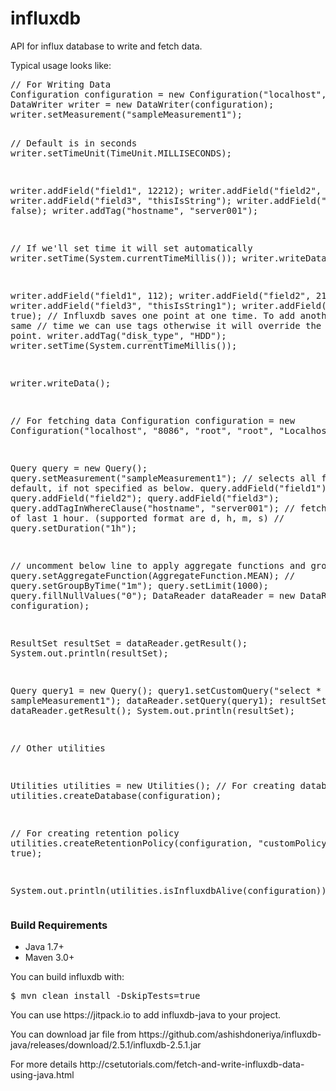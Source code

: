 # influxdb
API for influx database to write and fetch data.

<p>Typical usage looks like:</p>
<pre>
// For Writing Data
Configuration configuration = new Configuration("localhost", "8086", "root", "root", "Localhost");
DataWriter writer = new DataWriter(configuration);
writer.setMeasurement("sampleMeasurement1");

// Default is in seconds
writer.setTimeUnit(TimeUnit.MILLISECONDS);

writer.addField("field1", 12212);
writer.addField("field2", 22.44);
writer.addField("field3", "thisIsString");
writer.addField("field4", false);
writer.addTag("hostname", "server001");

// If we'll set time it will set automatically
writer.setTime(System.currentTimeMillis());
writer.writeData();

writer.addField("field1", 112);
writer.addField("field2", 21.44);
writer.addField("field3", "thisIsString1");
writer.addField("field4", true);
// Influxdb saves one point at one time. To add another point at same
// time we can use tags otherwise it will override the previous point.
writer.addTag("disk_type", "HDD");
writer.setTime(System.currentTimeMillis());

writer.writeData();



// For fetching data
Configuration configuration = new Configuration("localhost", "8086", "root", "root", "Localhost");

Query query = new Query();
query.setMeasurement("sampleMeasurement1");
// selects all fields by default, if not specified as below.
query.addField("field1");
query.addField("field2");
query.addField("field3");
query.addTagInWhereClause("hostname", "server001");
// fetches results of last 1 hour. (supported format are d, h, m, s)
// query.setDuration("1h");

// uncomment below line to apply aggregate functions and grouping
// query.setAggregateFunction(AggregateFunction.MEAN);
// query.setGroupByTime("1m");
query.setLimit(1000);
query.fillNullValues("0");
DataReader dataReader = new DataReader(query, configuration);

ResultSet resultSet = dataReader.getResult();
System.out.println(resultSet);

Query query1 = new Query();
query1.setCustomQuery("select * from sampleMeasurement1");
dataReader.setQuery(query1);
resultSet = dataReader.getResult();
System.out.println(resultSet);

// Other utilities

Utilities utilities = new Utilities();
// For creating database
utilities.createDatabase(configuration);

// For creating retention policy
utilities.createRetentionPolicy(configuration, "customPolicy", 30, 1, true);

System.out.println(utilities.isInfluxdbAlive(configuration));
</pre>

<h3>Build Requirements</h3>
<ul>
<li>Java 1.7+</li>
<li>Maven 3.0+</li>
</ul>

<p>You can build influxdb with:</p>
<pre>$ mvn clean install -DskipTests=true</pre>

<p>You can use https://jitpack.io to add influxdb-java to your project.</p>

<p>You can download jar file from https://github.com/ashishdoneriya/influxdb-java/releases/download/2.5.1/influxdb-2.5.1.jar

<p>For more details http://csetutorials.com/fetch-and-write-influxdb-data-using-java.html</p>
